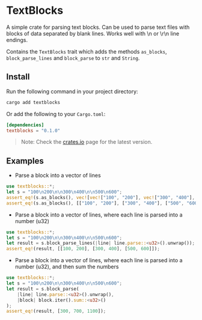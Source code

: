 <!-- BADGES -->

<!-- cargo-rdme start -->

# TextBlocks

A simple crate for parsing text blocks.
Can be used to parse text files with blocks of data separated by blank lines.
Works well with \n or \r\n line endings.

Contains the `TextBlocks` trait which adds the methods `as_blocks`, `block_parse_lines` and `block_parse` to `str` and `String`.

## Install

Run the following command in your project directory:

```bash
cargo add textblocks
```

Or add the following to your `Cargo.toml`:

```toml
[dependencies]
textblocks = "0.1.0"
```

> Note: Check the [crates.io](https://crates.io/crates/textblocks) page for the latest version.

## Examples

- Parse a block into a vector of lines

```rust
use textblocks::*;
let s = "100\n200\n\n300\n400\n\n500\n600";
assert_eq!(s.as_blocks(), vec![vec!["100", "200"], vec!["300", "400"], vec!["500", "600"]]);
assert_eq!(s.as_blocks(), [["100", "200"], ["300", "400"], ["500", "600"]]);
```

- Parse a block into a vector of lines, where each line is parsed into a number (u32)

```rust
use textblocks::*;
let s = "100\n200\n\n300\n400\n\n500\n600";
let result = s.block_parse_lines(|line| line.parse::<u32>().unwrap());
assert_eq!(result, [[100, 200], [300, 400], [500, 600]]);
```

- Parse a block into a vector of lines, where each line is parsed into a number (u32), and then sum the numbers

```rust
use textblocks::*;
let s = "100\n200\n\n300\n400\n\n500\n600";
let result = s.block_parse(
    |line| line.parse::<u32>().unwrap(),
    |block| block.iter().sum::<u32>()
);
assert_eq!(result, [300, 700, 1100]);
```

<!-- cargo-rdme end -->
